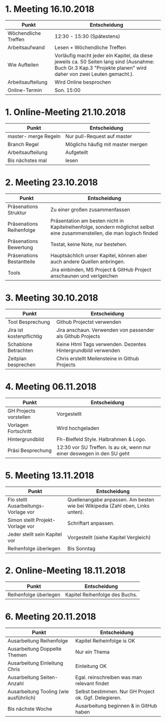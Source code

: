 # 1. Meeting 16.10.2018

Punkt | Entscheidung 
-------- | -------- 
Wöchendliche Treffen   | 12:30 - 15:30 (Spätestens)   
Arbeitsaufwand   | Lesen + Wöchendliche Treffen  
Wie Aufteilen   | Vorläufig macht jeder ein Kapitel, da diese jeweils ca. 50 Seiten lang sind (Ausnahme: Buch Gr.3 Kap.3 "Projekte planen" wird daher von zwei Leuten gemacht.).
Arbeitsaufteilung   | Wird Online besprochen
Online-Termin   | Son. 15:00 


# 1. Online-Meeting 21.10.2018

Punkt | Entscheidung 
-------- | -------- 
master- merge Regeln |  Nur pull-Request auf master
Branch Regel   | Möglichs häufig mit master mergen
Arbeitsaufteilung   | Aufgeteilt
Bis nächstes mal   | lesen


# 2. Meeting 23.10.2018

Punkt | Entscheidung 
-------- | -------- 
Präsenations Struktur   | Zu einer großen zusammenfassen 
Präsenations Reihenfolge   | Präsentation am besten nicht in Kapitelreihenfolge, sondern möglichst selbst eine zusammenstellen, die man logisch finded
Präsenations Bewertung   | Testat, keine Note, nur bestehen.
Präsenations Bestantteile   | Hauptsächlich unser Kapitel, können aber auch andere Quellen anbringen.
Tools  | Jira einbinden, MS Project & GitHub Project anschaunen und verlgeichen  


# 3. Meeting 30.10.2018

Punkt | Entscheidung  
-------- | -------- 
Tool Besprechung   |  Github Projectst verwenden
Jira ist kostenpflichtig | Jira anschaun. Verwenden von passender als Github Projects
Schablone Betrachten | Keine Html Tags verwenden. Dezentes Hintergrundbild verwenden
Zeitplan besprechen | Chris erstellt Meilensteine in Github Projects

  

# 4. Meeting 06.11.2018

Punkt | Entscheidung  
-------- | -------- 
GH Projects vorstellen | Vorgestellt
Vorlagen Fortschritt   | Wird hochgeladen  
Hintergrundbild | Fh-Bielfeld Style. Halbrahmen & Logo.
Präsi Besprechung | 12:30 vor SU Treffen. Is au ok, wenn nur einer deswegen in den SU geht 

# 5. Meeting 13.11.2018

Punkt | Entscheidung  
-------- | --------  
Flo stellt Ausarbeitungs- Vorlage vor | Quellenangabe anpassen. Am besten wie bei Wikipedia (Zahl oben, Links unten).   
Simon stellt Projekt-Vorlage vor | Schriftart anpassen. 
Jeder stellt sein Kapitel vor | Vorgestellt (siehe Kapitel Vergleich)  
Reihenfolge überlegen | Bis Sonntag    

# 2. Online-Meeting 18.11.2018

Punkt | Entscheidung  
-------- | --------  
Reihenfolge überlegen | Kapitel Reihenfolge des Buchs. 


# 6. Meeting 20.11.2018

Punkt | Entscheidung  
-------- | --------  
Ausarbeitung Reihenfolge | Kapitel Reiheinfolge is OK
Ausarbeitung Doppelte Themen | Nur ein Thema
Ausarbeitung Einleitung Chris | Einleitung OK 
Ausarbeitung Seiten-Anzahl | Egal. reinschreiben was man relevant findet
Ausarbeitung Tooling (wie ausführlich) | Selbst bestimmen. Nur GH Project ok. Ggf. Delegieren.
Bis nächste Woche | Ausarbeitung beginnen & in GitHub haben
